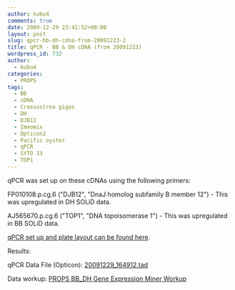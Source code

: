 ```yaml
---
author: kubu4
comments: true
date: 2009-12-29 23:41:52+00:00
layout: post
slug: qpcr-bb-dh-cdna-from-20091223-2
title: qPCR - BB & DH cDNA (from 20091223)
wordpress_id: 732
author:
  - kubu4
categories:
  - PROPS
tags:
  - BB
  - cDNA
  - Crassostrea gigas
  - DH
  - DJB12
  - Immomix
  - Opticon2
  - Pacific oyster
  - qPCR
  - SYTO 13
  - TOP1
---
```


qPCR was set up on these cDNAs using the following primers:

FP010108.p.cg.6 ("DJB12", "DnaJ homolog subfamily B member 12") - This was upregulated in DH SOLiD data.

AJ565670.p.cg.6 ("TOP1", "DNA topoisomerase 1") - This was upregulated in BB SOLiD data.

[qPCR set up and plate layout can be found here](https://eagle.fish.washington.edu/Arabidopsis/Notebook%20Workup%20Files/20091229-02.jpg).

Results:

qPCR Data File (Opticon): [20091229_164912.tad](https://eagle.fish.washington.edu/Arabidopsis/qPCR/Opticon/20091229_164912.tad)

Data workup: [PROPS BB_DH Gene Expression Miner Workup](https://docs.google.com/spreadsheet/ccc?key=0AmS_90rPaQMzdHNfWS1oUHUxNFNwci1zcmhhWjhzZnc&usp=sharing)
